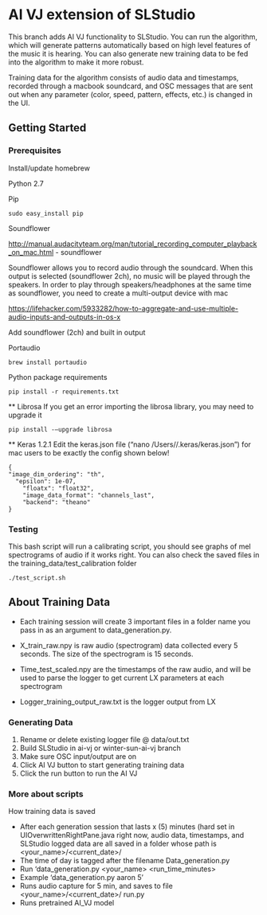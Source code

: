 # AI VJ extension of SLStudio

This branch adds AI VJ functionality to SLStudio. You can run the algorithm, which will generate patterns automatically based on high level features of the music it is hearing. You can also generate new training data to be fed into the algorithm to make it more robust. 

Training data for the algorithm consists of audio data and timestamps, recorded through a macbook soundcard, and OSC messages that are sent out when any parameter (color, speed, pattern, effects, etc.) is changed in the UI.

## Getting Started

### Prerequisites

Install/update homebrew

Python 2.7

Pip
```
sudo easy_install pip
```
Soundflower

http://manual.audacityteam.org/man/tutorial_recording_computer_playback_on_mac.html - soundflower

Soundflower allows you to record audio through the soundcard. When this output is selected (soundflower 2ch), no music will be played through the speakers. In order to play through speakers/headphones at the same time as soundflower, you need to create a multi-output device with mac

https://lifehacker.com/5933282/how-to-aggregate-and-use-multiple-audio-inputs-and-outputs-in-os-x

Add soundflower (2ch) and built in output

Portaudio

```
brew install portaudio
```

Python package requirements
```
pip install -r requirements.txt
```

** Librosa
If you get an error importing the librosa library, you may need to upgrade it 
```
pip install -—upgrade librosa
```
** Keras 1.2.1
Edit the keras.json file (“nano /Users/<USER>/.keras/keras.json”) for mac users to be exactly the config shown below!
```
{
"image_dim_ordering": "th",
  "epsilon": 1e-07,
    "floatx": "float32",
    "image_data_format": "channels_last",
    "backend": "theano"
}
```

### Testing

This bash script will run a calibrating script, you should see graphs of mel spectrograms of audio if it works right. You can also check the saved files in the training_data/test_calibration folder

```
./test_script.sh
```

## About Training Data

- Each training session will create 3 important files in a folder name you pass in as an argument to data_generation.py. 

- X_train_raw.npy is raw audio (spectrogram) data collected every 5 seconds. The size of the spectrogram is 15 seconds.

- Time_test_scaled.npy are the timestamps of the raw audio, and will be used to parse the logger to get current LX parameters at each spectrogram

- Logger_training_output_raw.txt is the logger output from LX

### Generating Data

1.  Rename or delete existing logger file @ data/out.txt 
2. 	Build SLStudio in ai-vj or winter-sun-ai-vj branch
3. 	Make sure OSC input/output are on
4. 	Click AI VJ button to start generating training data
5. 	Click the run button to run the AI VJ


### More about scripts

How training data is saved
- After each generation session that lasts x (5) minutes (hard set in UIOverwrittenRightPane.java right now, audio data, timestamps, and SLStudio logged data are all saved in a folder whose path is <your_name>/<current_date>/ 
- The time of day is tagged after the filename
Data_generation.py 
- Run ‘data_generation.py <your_name> <run_time_minutes>
- Example ‘data_generation.py aaron 5’
- Runs audio capture for 5 min, and saves to file <your_name>/<current_date>/
run.py
- Runs pretrained AI_VJ model



